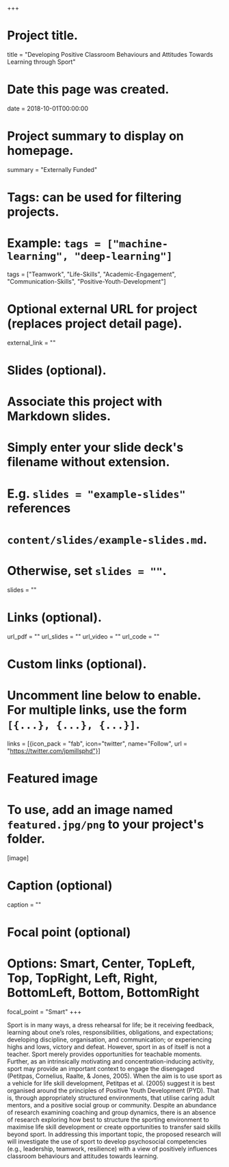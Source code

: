 +++
# Project title.
title = "Developing Positive Classroom Behaviours and Attitudes Towards Learning through Sport"

# Date this page was created.
date = 2018-10-01T00:00:00

# Project summary to display on homepage.
summary = "Externally Funded"

# Tags: can be used for filtering projects.
# Example: `tags = ["machine-learning", "deep-learning"]`
tags = ["Teamwork", "Life-Skills", "Academic-Engagement", "Communication-Skills", "Positive-Youth-Development"]

# Optional external URL for project (replaces project detail page).
external_link = ""

# Slides (optional).
#   Associate this project with Markdown slides.
#   Simply enter your slide deck's filename without extension.
#   E.g. `slides = "example-slides"` references 
#   `content/slides/example-slides.md`.
#   Otherwise, set `slides = ""`.
slides = ""

# Links (optional).
url_pdf = ""
url_slides = ""
url_video = ""
url_code = ""

# Custom links (optional).
#   Uncomment line below to enable. For multiple links, use the form `[{...}, {...}, {...}]`.
links = [{icon_pack = "fab", icon="twitter", name="Follow", url = "https://twitter.com/jpmillsphd"}]

# Featured image
# To use, add an image named `featured.jpg/png` to your project's folder. 
[image]
  # Caption (optional)
  caption = ""
  
  # Focal point (optional)
  # Options: Smart, Center, TopLeft, Top, TopRight, Left, Right, BottomLeft, Bottom, BottomRight
  focal_point = "Smart"
+++

Sport is in many ways, a dress rehearsal for life; be it receiving feedback, learning about one’s roles, responsibilities, obligations, and expectations; developing discipline, organisation, and communication; or experiencing highs and lows, victory and defeat. However, sport in as of itself is not a teacher. Sport merely provides opportunities for teachable moments. Further, as an intrinsically motivating and concentration-inducing activity, sport may provide an important context to engage the disengaged (Petitpas, Cornelius, Raalte, & Jones, 2005). When the aim is to use sport as a vehicle for life skill development, Petitpas et al. (2005) suggest it is best organised around the principles of Positive Youth Development (PYD). That is, through appropriately structured environments, that utilise caring adult mentors, and a positive social group or community. Despite an abundance of research examining coaching and group dynamics, there is an absence of research exploring how best to structure the sporting environment to maximise life skill development or create opportunities to transfer said skills beyond sport. In addressing this important topic, the proposed research will will investigate the use of sport to develop psychosocial competencies (e.g., leadership, teamwork, resilience) with a view of positively influences classroom behaviours and attitudes towards learning. 

